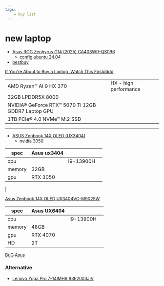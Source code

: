 ```yaml
---
tags:
    - buy list
---
```


# new laptop
- [Asus ROG Zephyrus G14 (2025) GA403WR-QS096 ](https://ksp.co.il/web/item/384092)
    - [config ubuntu 24.04](https://github.com/dariomncs/asus-ubuntu)
- [bestbuy](https://www.bestbuy.com/site/searchpage.jsp?_dyncharset=UTF-8&browsedCategory=pcmcat287600050003&id=pcat17071&iht=n&ks=960&list=y&qp=graphicscardsv_facet%3DVideo%20Card~NVIDIA%20GeForce%20RTX%205070%20Ti%5Eparent_laptopscreensizesv_facet%3DScreen%20Size~14%22%20-%2015.9%22&sc=Global&st=categoryid%24pcmcat287600050003&type=page&usc=All%20Categories)

[If You're About to Buy a Laptop, Watch This Firstdddd](https://youtu.be/mmCbIkqPmqI)

|   |   |
|---|---|
| AMD Ryzen™ AI 9 HX 370  | HX - high performance  |
| 32GB LPDDR5X 8000 |  |
| NVIDIA® GeForce RTX™ 5070 Ti 12GB GDDR7 Laptop GPU |   |
| 1TB PCIe® 4.0 NVMe™ M.2 SSD |  |

---

- [ASUS Zenbook 14X OLED (UX3404)](https://www.asus.com/laptops/for-home/zenbook/zenbook-14x-oled-ux3404/)
  - nvidia 3050



| spec  | Asus ux3404  |   |   |
|---|---|---|---|
| cpu  |   | i9-13900H  |   |
| memory  | 32GB  |   |   |
| gpu  | RTX 3050  |   |   |
| 

[Asus Zenbook 14X OLED UX3404VC-M9025W](https://pcmaster.co.il/ux3404vc-m9025w?utm_source=chatgpt.com)


| spec  | Asus UX6404  |   |   |
|---|---|---|---|
| cpu  |   | i9-13900H  |   |
| memory  | 48GB  |   |   |
| gpu  | RTX 4070  |   |   |
| HD | 2T |

[BuG](https://www.bug.co.il/brand/asus/color/black/zenbook/pro/14/ux6404vi/p1046w)
[Asus](https://www.asus.com/il/laptops/for-creators/zenbook/zenbook-pro-14-oled-ux6404/)

### Alternative

- [Lenovo Yoga Pro 7-14IMH9 83E2003JIV](https://ksp.co.il/web/item/304967)